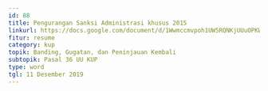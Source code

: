 ```yaml
---
id: 88
title: Pengurangan Sanksi Administrasi khusus 2015
linkurl: https://docs.google.com/document/d/1Wwmccmvpoh1UW5RQNKjUUuOPKWV7K1a1Wl7SRTVDXO8/edit?usp=drivesdk
fitur: resume
category: kup
topik: Banding, Gugatan, dan Peninjauan Kembali
subtopik: Pasal 36 UU KUP
type: word
tgl: 11 Desember 2019
---
```


